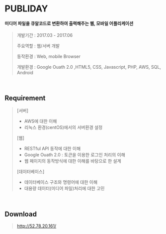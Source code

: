

# PUBLIDAY
#### 미디어 파일을 큐알코드로 변환하여 출력해주는 웹, 모바일 어플리케이션

> 개발기간 : 2017.03 - 2017.06
>
> 주요역할 : 웹/서버 개발
>
> 동작환경 : Web, mobile Browser
>
> 개발환경 : Google Ouath 2.0 ,HTML5, CSS, Javascript, PHP, AWS, SQL, Android
> 
<br />

## Requirement

> [서버]
> - AWS에 대한 이해
> - 리눅스 환경(centOS)에서의 서버환경 설정
> 
> [웹]
> - RESTful API 동작에 대한 이해
> - Google Ouath 2.0 : 토큰을 이용한 로그인 처리의 이해
> - 웹 페이지의 동작방식에 대한 이해를 바탕으로 한 설계
> 
> [데이터베이스]
> - 데이터베이스 구조와 명령어에 대한 이해
> - 대용량 데이터(미디어 파일)처리에 대한 고민
> 
<br />

## Download
> http://52.78.20.161/ 
